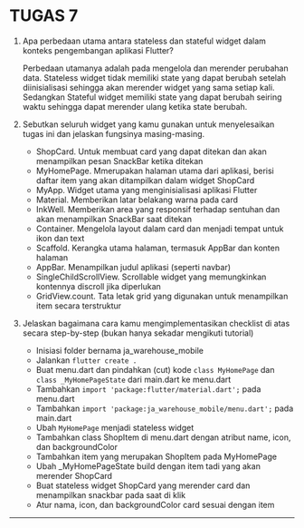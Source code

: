 # TUGAS 7

1.  Apa perbedaan utama antara stateless dan stateful widget dalam konteks pengembangan aplikasi Flutter?

    Perbedaan utamanya adalah pada mengelola dan merender perubahan data. Stateless widget tidak memiliki state yang dapat berubah setelah diinisialisasi sehingga akan merender widget yang sama setiap kali. Sedangkan Stateful widget memiliki state yang dapat berubah seiring waktu sehingga dapat merender ulang ketika state berubah.

2.  Sebutkan seluruh widget yang kamu gunakan untuk menyelesaikan tugas ini dan jelaskan fungsinya masing-masing.

    -   ShopCard. Untuk membuat card yang dapat ditekan dan akan menampilkan pesan SnackBar ketika ditekan
    -   MyHomePage. Mmerupakan halaman utama dari aplikasi, berisi daftar item yang akan ditampilkan dalam widget ShopCard
    -   MyApp. Widget utama yang menginisialisasi aplikasi Flutter
    -   Material. Memberikan latar belakang warna pada card
    -   InkWell. Memberikan area yang responsif terhadap sentuhan dan akan menampilkan SnackBar saat ditekan
    -   Container. Mengelola layout dalam card dan menjadi tempat untuk ikon dan text
    -   Scaffold. Kerangka utama halaman, termasuk AppBar dan konten halaman
    -   AppBar. Menampilkan judul aplikasi (seperti navbar)
    -   SingleChildScrollView. Scrollable widget yang memungkinkan kontennya discroll jika diperlukan
    -   GridView.count. Tata letak grid yang digunakan untuk menampilkan item secara terstruktur

3.  Jelaskan bagaimana cara kamu mengimplementasikan checklist di atas secara step-by-step (bukan hanya sekadar mengikuti tutorial)

    -   Inisiasi folder bernama ja_warehouse_mobile
    -   Jalankan `flutter create .`
    -   Buat menu.dart dan pindahkan (cut) kode `class MyHomePage` dan `class _MyHomePageState` dari main.dart ke menu.dart
    -   Tambahkan `import 'package:flutter/material.dart';` pada menu.dart
    -   Tambahkan `import 'package:ja_warehouse_mobile/menu.dart';` pada main.dart
    -   Ubah `MyHomePage` menjadi stateless widget
    -   Tambahkan class ShopItem di menu.dart dengan atribut name, icon, dan backgroundColor
    -   Tambahkan item yang merupakan ShopItem pada MyHomePage
    -   Ubah \_MyHomePageState build dengan item tadi yang akan merender ShopCard
    -   Buat stateless widget ShopCard yang merender card dan menampilkan snackbar pada saat di klik
    -   Atur nama, icon, dan backgroundColor card sesuai dengan item

---
